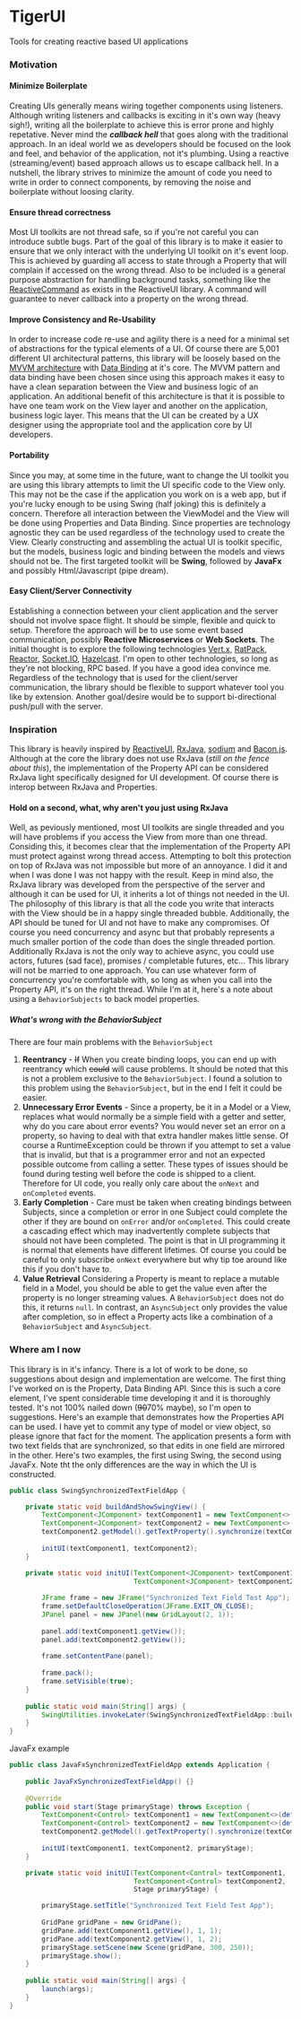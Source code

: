 # TigerUI
Tools for creating reactive based UI applications

### Motivation
#### Minimize Boilerplate
Creating UIs generally means wiring together components using listeners. Although writing listeners and callbacks is exciting in it's own way (heavy sigh!), writing all the boilerplate to achieve this is error prone and highly repetative. Never mind the ***callback hell*** that goes along with the traditional approach. In an ideal world we as developers should be focused on the look and feel, and behavior of the application, not it's plumbing. Using a reactive (streaming/event) based approach allows us to escape callback hell. In a nutshell, the library strives to minimize the amount of code you need to write in order to connect components, by removing the noise and boilerplate without loosing clarity.
#### Ensure thread correctness
Most UI toolkits are not thread safe, so if you're not careful you can introduce subtle bugs. Part of the goal of this library is to make it easier to ensure that we only interact with the underlying UI toolkit on it's event loop. This is achieved by guarding all access to state through a Property that will complain if accessed on the wrong thread. Also to be included is a general purpose abstraction for handling background tasks, something like the [ReactiveCommand](http://reactiveui.readthedocs.org/en/stable/basics/reactive-command/) as exists in the ReactiveUI library. A command will guarantee to never callback into a property on the wrong thread.
#### Improve Consistency and Re-Usability
In order to increase code re-use and agility there is a need for a minimal set of abstractions for the typical elements of a UI. Of course there are 5,001 different UI architectural patterns, this library will be loosely based on the [MVVM architecture](https://en.wikipedia.org/wiki/Model%E2%80%93view%E2%80%93viewmodel) with [Data Binding](https://en.wikipedia.org/wiki/Data_binding) at it's core. The MVVM pattern and data binding have been chosen since using this approach makes it easy to have a clean separation between the View and business logic of an application. An additional benefit of this architecture is that it is possible to have one team work on the View layer and another on the application, business logic layer. This means that the UI can be created by a UX designer using the appropriate tool and the application core by UI developers.
#### Portability
Since you may, at some time in the future, want to change the UI toolkit you are using this library attempts to limit the UI specific code to the View only. This may not be the case if the application you work on is a web app, but if you're lucky enough to be using Swing (half joking) this is definitely a concern. Therefore all interaction between the ViewModel and the View will be done using Properties and Data Binding. Since properties are technology agnostic they can be used regardless of the technology used to create the View. Clearly constructing and assembling the actual UI is toolkit specific, but the models, business logic and binding between the models and views should not be. The first targeted toolkit will be **Swing**, followed by **JavaFx** and possibly Html/Javascript (pipe dream).
#### Easy Client/Server Connectivity
Establishing a connection between your client application and the server should not involve space flight. It should be simple, flexible and quick to setup. Therefore the approach will be to use some event based communication, possibly **Reactive Microservices** or **Web Sockets**. The initial thought is to explore the following technologies [Vert.x](http://vertx.io/), [RatPack](https://ratpack.io/), [Reactor](http://projectreactor.io/), [Socket.IO](http://socket.io/), [Hazelcast](https://hazelcast.com/). I'm open to other technologies, so long as they're not blocking, RPC based. If you have a good idea convince me. Regardless of the technology that is used for the client/server communication, the library should be flexible to support whatever tool you like by extension. Another goal/desire would be to support bi-directional push/pull with the server.

### Inspiration
This library is heavily inspired by [ReactiveUI](http://reactiveui.net/), [RxJava](https://github.com/ReactiveX/RxJava), [sodium](https://github.com/SodiumFRP/sodium) and [Bacon.js](https://baconjs.github.io/). Although at the core the library does not use RxJava (*still on the fence about this*), the implementation of the Property API can be considered RxJava light specifically designed for UI development. Of course there is interop between RxJava and Properties.
#### Hold on a second, what, why aren't you just using RxJava
Well, as peviously mentioned, most UI toolkits are single threaded and you will have problems if you access the View from more than one thread. Considing this, it becomes clear that the implementation of the Property API must protect against wrong thread access. Attempting to bolt this protection on top of RxJava was not impossible but more of an annoyance. I did it and when I was done I was not happy with the result. Keep in mind also, the RxJava library was developed from the perspective of the server and although it can be used for UI, it inherits a lot of things not needed in the UI. The philosophy of this library is that all the code you write that interacts with the View should be in a happy single threaded bubble. Additionally, the API should be tuned for UI and not have to make any compromises. Of course you need concurrency and async but that probably represents a much smaller portion of the code than does the single threaded portion. Additionally RxJava is not the only way to achieve async, you could use actors, futures (sad face), promises / completable futures, etc... This library will not be married to one approach. You can use whatever form of concurrency you're comfortable with, so long as when you call into the Property API, it's on the right thread. While I'm at it, here's a note about using a `BehaviorSubjects` to back model properties.
##### What's wrong with the BehaviorSubject
There are four main problems with the `BehaviorSubject`

1. **Reentrancy** - ~~If~~ When you create binding loops, you can end up with reentrancy which ~~could~~ will cause problems. It should be noted that this is not a problem exclusive to the `BehaviorSubject`. I found a solution to this problem using the `BehaviorSubject`, but in the end I felt it could be easier.
2. **Unnecessary Error Events** - Since a property, be it in a Model or a View, replaces what would normally be a simple field with a getter and setter, why do you care about error events? You would never set an error on a property, so having to deal with that extra handler makes little sense. Of course a RuntimeException could be thrown if you attempt to set a value that is invalid, but that is a programmer error and not an expected possible outcome from calling a setter. These types of issues should be found during testing well before the code is shipped to a client. Therefore for UI code, you really only care about the `onNext` and `onCompleted` events.
3. **Early Completion** - Care must be taken when creating bindings between Subjects, since a completion or error in one Subject could complete the other if they are bound on `onError` and/or `onCompleted`. This could create a cascading effect which may inadvertently complete subjects that should not have been completed. The point is that in UI programming it is normal that elements have different lifetimes. Of course you could be careful to only subscribe `onNext` everywhere but why tip toe around like this if you don't have to.
4. **Value Retrieval** Considering a Property is meant to replace a mutable field in a Model, you should be able to get the value even after the property is no longer streaming values. A `BehaviorSubject` does not do this, it returns `null`. In contrast, an `AsyncSubject` only provides the value after completion, so in effect a Property acts like a combination of a `BehaviorSubject` and `AsyncSubject`.

### Where am I now
This library is in it's infancy. There is a lot of work to be done, so suggestions about design and implementation are welcome. The first thing I've worked on is the Property, Data Binding API. Since this is such a core element, I've spent considerable time developing it and it is thoroughly tested. It's not 100% nailed down (~~90~~70% maybe), so I'm open to suggestions. Here's an example that demonstrates how the Properties API can be used. I have yet to commit any type of model or view object, so please ignore that fact for the moment. The application presents a form with two text fields that are synchronized, so that edits in one field are mirrored in the other. Here's two examples, the first using Swing, the second using JavaFx. Note tht the only differences are the way in which the UI is constructed.
```java
public class SwingSynchronizedTextFieldApp {

    private static void buildAndShowSwingView() {
        TextComponent<JComponent> textComponent1 = new TextComponent<>(defaultSwingTextView(), "tacos");
        TextComponent<JComponent> textComponent2 = new TextComponent<>(defaultSwingTextView(), "");
        textComponent2.getModel().getTextProperty().synchronize(textComponent1.getModel().getTextProperty());
        
        initUI(textComponent1, textComponent2);
    }

    private static void initUI(TextComponent<JComponent> textComponent1, 
                               TextComponent<JComponent> textComponent2) {
        
        JFrame frame = new JFrame("Synchronized Text Field Test App");
        frame.setDefaultCloseOperation(JFrame.EXIT_ON_CLOSE);
        JPanel panel = new JPanel(new GridLayout(2, 1));
        
        panel.add(textComponent1.getView());
        panel.add(textComponent2.getView());
        
        frame.setContentPane(panel);
        
        frame.pack();
        frame.setVisible(true);
    }
    
    public static void main(String[] args) {
        SwingUtilities.invokeLater(SwingSynchronizedTextFieldApp::buildAndShowSwingView );
    }
}
```
JavaFx example
```java
public class JavaFxSynchronizedTextFieldApp extends Application {
    
    public JavaFxSynchronizedTextFieldApp() {}
    
    @Override
    public void start(Stage primaryStage) throws Exception {
        TextComponent<Control> textComponent1 = new TextComponent<>(defaultJavaFxTextView(), "tacos");
        TextComponent<Control> textComponent2 = new TextComponent<>(defaultJavaFxTextView(), "");
        textComponent2.getModel().getTextProperty().synchronize(textComponent1.getModel().getTextProperty());
        
        initUI(textComponent1, textComponent2, primaryStage);
    }

    private static void initUI(TextComponent<Control> textComponent1, 
                               TextComponent<Control> textComponent2,
                               Stage primaryStage) {

        primaryStage.setTitle("Synchronized Text Field Test App");
        
        GridPane gridPane = new GridPane();
        gridPane.add(textComponent1.getView(), 1, 1);
        gridPane.add(textComponent2.getView(), 1, 2);
        primaryStage.setScene(new Scene(gridPane, 300, 250));
        primaryStage.show();
    }
    
    public static void main(String[] args) {
        launch(args);
    }
}
```
